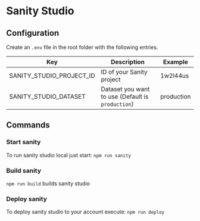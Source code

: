 # Sanity Studio

## Configuration
Create an `.env` file in the root folder with the following entries.

| Key                      | Description                                       | Example    |
|--------------------------|---------------------------------------------------|------------|
| SANITY_STUDIO_PROJECT_ID | ID of your Sanity project                         | 1w2l44us   |       |
| SANITY_STUDIO_DATASET    | Dataset you want to use (Default is `production`) | production |       |


## Commands
### Start sanity
To run sanity studio local just start:
`npm run sanity`

### Build sanity
`npm run build` builds sanity studio

### Deploy sanity
To deploy sanity studio to your account execute:
`npm run deploy`
